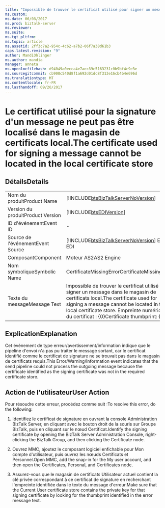 ```yaml
---
title: "Impossible de trouver le certificat utilisé pour signer un message dans le magasin de certificats local | Documents Microsoft"
ms.custom: 
ms.date: 06/08/2017
ms.prod: biztalk-server
ms.reviewer: 
ms.suite: 
ms.tgt_pltfrm: 
ms.topic: article
ms.assetid: 2ff3c7a2-954c-4c62-a7b2-06f7a38d61b3
caps.latest.revision: "9"
author: MandiOhlinger
ms.author: mandia
manager: anneta
ms.openlocfilehash: d94049a0ecca4e7aec89c5163231c0b9bf4c9e3e
ms.sourcegitcommit: cb908c540d8f1a692d01dc8f313e16cb4b4e696d
ms.translationtype: MT
ms.contentlocale: fr-FR
ms.lasthandoff: 09/20/2017
---
```

# <a name="the-certificate-used-for-signing-a-message-cannot-be-located-in-the-local-certificate-store"></a><span data-ttu-id="21c60-102">Le certificat utilisé pour la signature d'un message ne peut pas être localisé dans le magasin de certificats local.</span><span class="sxs-lookup"><span data-stu-id="21c60-102">The certificate used for signing a message cannot be located in the local certificate store</span></span>
## <a name="details"></a><span data-ttu-id="21c60-103">Détails</span><span class="sxs-lookup"><span data-stu-id="21c60-103">Details</span></span>  
  
|||  
|-|-|  
|<span data-ttu-id="21c60-104">Nom du produit</span><span class="sxs-lookup"><span data-stu-id="21c60-104">Product Name</span></span>|[!INCLUDE[btsBizTalkServerNoVersion](../includes/btsbiztalkservernoversion-md.md)]|  
|<span data-ttu-id="21c60-105">Version du produit</span><span class="sxs-lookup"><span data-stu-id="21c60-105">Product Version</span></span>|[!INCLUDE[btsEDIVersion](../includes/btsediversion-md.md)]|  
|<span data-ttu-id="21c60-106">ID d'événement</span><span class="sxs-lookup"><span data-stu-id="21c60-106">Event ID</span></span>|-|  
|<span data-ttu-id="21c60-107">Source de l'événement</span><span class="sxs-lookup"><span data-stu-id="21c60-107">Event Source</span></span>|[!INCLUDE[btsBizTalkServerNoVersion](../includes/btsbiztalkservernoversion-md.md)]<span data-ttu-id="21c60-108"> EDI</span><span class="sxs-lookup"><span data-stu-id="21c60-108"> EDI</span></span>|  
|<span data-ttu-id="21c60-109">Composant</span><span class="sxs-lookup"><span data-stu-id="21c60-109">Component</span></span>|<span data-ttu-id="21c60-110">Moteur AS2</span><span class="sxs-lookup"><span data-stu-id="21c60-110">AS2 Engine</span></span>|  
|<span data-ttu-id="21c60-111">Nom symbolique</span><span class="sxs-lookup"><span data-stu-id="21c60-111">Symbolic Name</span></span>|<span data-ttu-id="21c60-112">CertificateMissingError</span><span class="sxs-lookup"><span data-stu-id="21c60-112">CertificateMissingError</span></span>|  
|<span data-ttu-id="21c60-113">Texte du message</span><span class="sxs-lookup"><span data-stu-id="21c60-113">Message Text</span></span>|<span data-ttu-id="21c60-114">Impossible de trouver le certificat utilisé pour signer un message dans le magasin de certificats local.</span><span class="sxs-lookup"><span data-stu-id="21c60-114">The certificate used for signing a message cannot be located in the local certificate store.</span></span> <span data-ttu-id="21c60-115">Empreinte numérique du certificat : {0}</span><span class="sxs-lookup"><span data-stu-id="21c60-115">Certificate thumbprint: {0}</span></span>|  
  
## <a name="explanation"></a><span data-ttu-id="21c60-116">Explication</span><span class="sxs-lookup"><span data-stu-id="21c60-116">Explanation</span></span>  
 <span data-ttu-id="21c60-117">Cet événement de type erreur/avertissement/information indique que le pipeline d'envoi n'a pas pu traiter le message sortant, car le certificat identifié comme le certificat de signature ne se trouvait pas dans le magasin de certificats requis.</span><span class="sxs-lookup"><span data-stu-id="21c60-117">This Error/Warning/Information event indicates that the send pipeline could not process the outgoing message because the certificate identified as the signing certificate was not in the required certificate store.</span></span>  
  
## <a name="user-action"></a><span data-ttu-id="21c60-118">Action de l'utilisateur</span><span class="sxs-lookup"><span data-stu-id="21c60-118">User Action</span></span>  
 <span data-ttu-id="21c60-119">Pour résoudre cette erreur, procédez comme suit :</span><span class="sxs-lookup"><span data-stu-id="21c60-119">To resolve this error, do the following:</span></span>  
  
1.  <span data-ttu-id="21c60-120">Identifiez le certificat de signature en ouvrant la console Administration BizTalk Server, en cliquant avec le bouton droit de la souris sur Groupe BizTalk, puis en cliquant sur le nœud Certificat.</span><span class="sxs-lookup"><span data-stu-id="21c60-120">Identify the signing certificate by opening the BizTalk Server Administration Console, right-clicking the BizTalk Group, and then clicking the Certificate node.</span></span>  
  
2.  <span data-ttu-id="21c60-121">Ouvrez MMC, ajoutez le composant logiciel enfichable pour Mon compte d'utilisateur, puis ouvrez les nœuds Certificats et Personnel.</span><span class="sxs-lookup"><span data-stu-id="21c60-121">Open MMC, add the snap-in for the My user account, and then open the Certificates, Personal, and Certificates node.</span></span>  
  
3.  <span data-ttu-id="21c60-122">Assurez-vous que le magasin de certificats Utilisateur actuel contient la clé privée correspondant à ce certificat de signature en recherchant l'empreinte identifiée dans le texte du message d'erreur.</span><span class="sxs-lookup"><span data-stu-id="21c60-122">Make sure that the Current User certificate store contains the private key for that signing certificate by looking for the thumbprint identified in the error message text.</span></span>